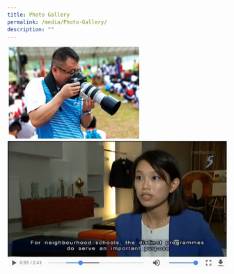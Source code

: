 ```yaml
---
title: Photo Gallery
permalink: /media/Photo-Gallery/
description: ""
---
```

<div>

<div style="float: left">

<a href="media/2019-Photo-Gallery/OSS-Speech-Day-113th-Anniversary">

<img src="/images/Media/Photo%20Gallery/Photography.png">



</a>

</div>
	
<br>

<div>

</div>

</div>


<div>


<div style="float: left">

<a href="[https://www-broadricksec-moe-edu-sg-admin.cwp.sg/cca/uniformed-groups/red-cross](https://www-broadricksec-moe-edu-sg-admin.cwp.sg/cca/uniformed-groups/red-cross)">

<img src="/images/Media/Photo%20Gallery/Serene%20ALP.jpg">



</a>

</div>

<div>

</div>

</div>